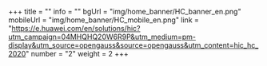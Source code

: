 +++
title = ""
info = ""
bgUrl = "img/home_banner/HC_banner_en.png"
mobileUrl = "img/home_banner/HC_mobile_en.png"
link = "https://e.huawei.com/en/solutions/hic?utm_campaign=04MHQHQ20W6R9P&utm_medium=pm-display&utm_source=opengauss&source=opengauss&utm_content=hic_hc_2020"
number = "2"
weight =  2
+++